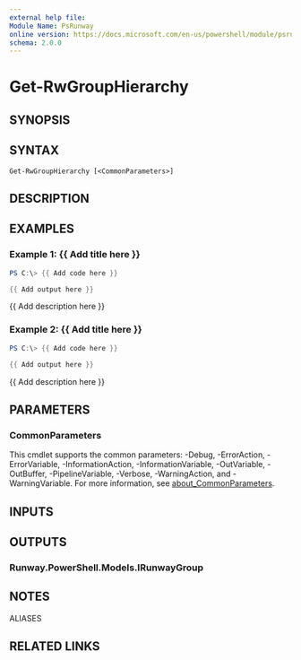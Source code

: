 ```yaml
---
external help file:
Module Name: PsRunway
online version: https://docs.microsoft.com/en-us/powershell/module/psrunway/get-rwgrouphierarchy
schema: 2.0.0
---
```


# Get-RwGroupHierarchy

## SYNOPSIS


## SYNTAX

```
Get-RwGroupHierarchy [<CommonParameters>]
```

## DESCRIPTION


## EXAMPLES

### Example 1: {{ Add title here }}
```powershell
PS C:\> {{ Add code here }}

{{ Add output here }}
```

{{ Add description here }}

### Example 2: {{ Add title here }}
```powershell
PS C:\> {{ Add code here }}

{{ Add output here }}
```

{{ Add description here }}

## PARAMETERS

### CommonParameters
This cmdlet supports the common parameters: -Debug, -ErrorAction, -ErrorVariable, -InformationAction, -InformationVariable, -OutVariable, -OutBuffer, -PipelineVariable, -Verbose, -WarningAction, and -WarningVariable. For more information, see [about_CommonParameters](http://go.microsoft.com/fwlink/?LinkID=113216).

## INPUTS

## OUTPUTS

### Runway.PowerShell.Models.IRunwayGroup

## NOTES

ALIASES

## RELATED LINKS

